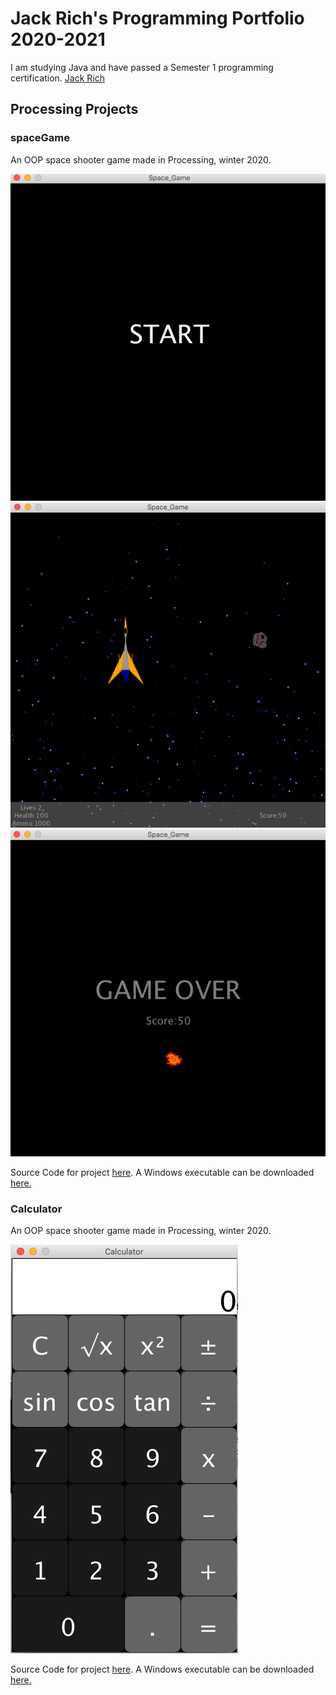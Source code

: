 # Jack Rich's Programming Portfolio 2020-2021
I am studying Java and have passed a Semester 1 programming certification.
[Jack Rich](mailto:jack.i.rich@gmail.com)

## Processing Projects

### spaceGame

An OOP space shooter game made in Processing, winter 2020.

![SpaceGame](https://github.com/JackRich18/programmingPortfolio/blob/gh-pages/images/spaceGameStart.png?raw=true)
![SpaceGame](https://github.com/JackRich18/programmingPortfolio/blob/gh-pages/images/spaceGamePlay.png?raw=true)
![SpaceGame](https://github.com/JackRich18/programmingPortfolio/blob/gh-pages/images/spaceGameEnd.png?raw=true)

Source Code for project [here](https://github.com/JackRich18/programmingPortfolio/tree/gh-pages/src/spaceGame). A Windows executable can be downloaded [here.](https://github.com/JackRich18/programmingPortfolio/blob/gh-pages/src/spaceGame/application.windows64/Space_Game.exe)


### Calculator

An OOP space shooter game made in Processing, winter 2020.

![Calculator](https://github.com/JackRich18/programmingPortfolio/blob/gh-pages/images/Calc.png?raw=true)

Source Code for project [here](https://github.com/JackRich18/programmingPortfolio/tree/gh-pages/src/Calculator). A Windows executable can be downloaded [here.](https://github.com/JackRich18/programmingPortfolio/blob/gh-pages/src/Calculator/application.windows64.zip)
